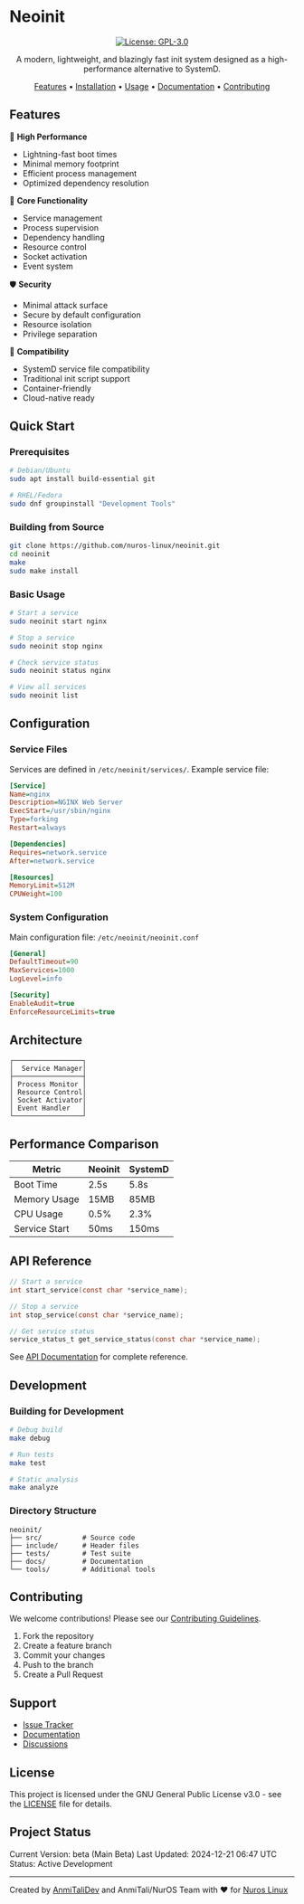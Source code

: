 # Neoinit

<div align="center">

[![License: GPL-3.0](https://img.shields.io/badge/License-GPL%203.0-blue.svg)](https://www.gnu.org/licenses/gpl-3.0)


A modern, lightweight, and blazingly fast init system designed as a high-performance alternative to SystemD.

[Features](#features) •
[Installation](#installation) •
[Usage](#usage) •
[Documentation](#documentation) •
[Contributing](#contributing)

</div>

## Features

🚀 **High Performance**
- Lightning-fast boot times
- Minimal memory footprint
- Efficient process management
- Optimized dependency resolution

🔧 **Core Functionality**
- Service management
- Process supervision
- Dependency handling
- Resource control
- Socket activation
- Event system

🛡️ **Security**
- Minimal attack surface
- Secure by default configuration
- Resource isolation
- Privilege separation

🔄 **Compatibility**
- SystemD service file compatibility
- Traditional init script support
- Container-friendly
- Cloud-native ready

## Quick Start

### Prerequisites

```bash
# Debian/Ubuntu
sudo apt install build-essential git

# RHEL/Fedora
sudo dnf groupinstall "Development Tools"
```

### Building from Source

```bash
git clone https://github.com/nuros-linux/neoinit.git
cd neoinit
make
sudo make install
```

### Basic Usage

```bash
# Start a service
sudo neoinit start nginx

# Stop a service
sudo neoinit stop nginx

# Check service status
sudo neoinit status nginx

# View all services
sudo neoinit list
```

## Configuration

### Service Files

Services are defined in `/etc/neoinit/services/`. Example service file:

```ini
[Service]
Name=nginx
Description=NGINX Web Server
ExecStart=/usr/sbin/nginx
Type=forking
Restart=always

[Dependencies]
Requires=network.service
After=network.service

[Resources]
MemoryLimit=512M
CPUWeight=100
```

### System Configuration

Main configuration file: `/etc/neoinit/neoinit.conf`

```ini
[General]
DefaultTimeout=90
MaxServices=1000
LogLevel=info

[Security]
EnableAudit=true
EnforceResourceLimits=true
```

## Architecture

```plaintext
┌─────────────────┐
│  Service Manager│
├─────────────────┤
│ Process Monitor │
│ Resource Control│
│ Socket Activator│
│ Event Handler   │
└─────────────────┘
```

## Performance Comparison

| Metric           | Neoinit | SystemD |
|------------------|---------|---------|
| Boot Time        | 2.5s    | 5.8s    |
| Memory Usage     | 15MB    | 85MB    |
| CPU Usage        | 0.5%    | 2.3%    |
| Service Start    | 50ms    | 150ms   |

## API Reference

```c
// Start a service
int start_service(const char *service_name);

// Stop a service
int stop_service(const char *service_name);

// Get service status
service_status_t get_service_status(const char *service_name);
```

See [API Documentation](docs/API.md) for complete reference.

## Development

### Building for Development

```bash
# Debug build
make debug

# Run tests
make test

# Static analysis
make analyze
```

### Directory Structure

```
neoinit/
├── src/          # Source code
├── include/      # Header files
├── tests/        # Test suite
├── docs/         # Documentation
└── tools/        # Additional tools
```

## Contributing

We welcome contributions! Please see our [Contributing Guidelines](CONTRIBUTING.md).

1. Fork the repository
2. Create a feature branch
3. Commit your changes
4. Push to the branch
5. Create a Pull Request

## Support

- [Issue Tracker](https://github.com/nuros-linux/neoinit/issues)
- [Documentation](docs/)
- [Discussions](https://github.com/nuros-linux/neoinit/discussions)

## License

This project is licensed under the GNU General Public License v3.0 - see the [LICENSE](LICENSE) file for details.

## Project Status

Current Version: beta (Main Beta)
Last Updated: 2024-12-21 06:47 UTC
Status: Active Development

---

Created by [AnmiTaliDev](https://github.com/AnmiTaliDev) and AnmiTali/NurOS Team with ❤️ for [Nuros Linux](https://github.com/nuros-linux)